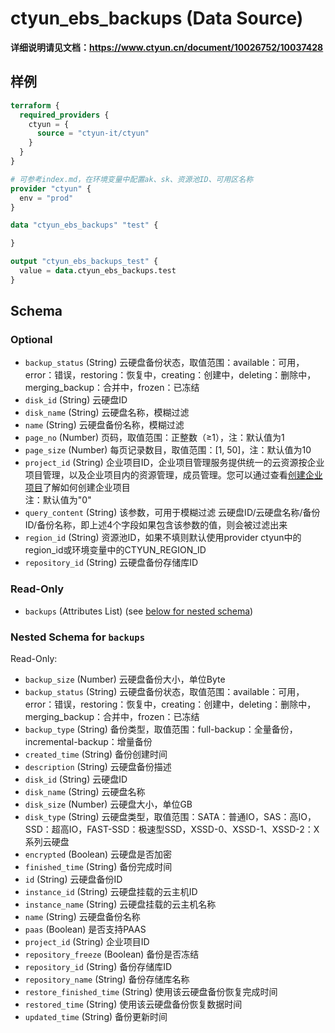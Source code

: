 # ctyun_ebs_backups (Data Source)
**详细说明请见文档：https://www.ctyun.cn/document/10026752/10037428**



## 样例

```terraform
terraform {
  required_providers {
    ctyun = {
      source = "ctyun-it/ctyun"
    }
  }
}

# 可参考index.md，在环境变量中配置ak、sk、资源池ID、可用区名称
provider "ctyun" {
  env = "prod"
}

data "ctyun_ebs_backups" "test" {

}

output "ctyun_ebs_backups_test" {
  value = data.ctyun_ebs_backups.test
}
```

<!-- schema generated by tfplugindocs -->
## Schema

### Optional

- `backup_status` (String) 云硬盘备份状态，取值范围：available：可用，error：错误，restoring：恢复中，creating：创建中，deleting：删除中，merging_backup：合并中，frozen：已冻结
- `disk_id` (String) 云硬盘ID
- `disk_name` (String) 云硬盘名称，模糊过滤
- `name` (String) 云硬盘备份名称，模糊过滤
- `page_no` (Number) 页码，取值范围：正整数（≥1），注：默认值为1
- `page_size` (Number) 每页记录数目，取值范围：[1, 50]，注：默认值为10
- `project_id` (String) 企业项目ID，企业项目管理服务提供统一的云资源按企业项目管理，以及企业项目内的资源管理，成员管理。您可以通过查看<a href="https://www.ctyun.cn/document/10026730/10238876">创建企业项目</a>了解如何创建企业项目<br />注：默认值为"0"
- `query_content` (String) 该参数，可用于模糊过滤 云硬盘ID/云硬盘名称/备份ID/备份名称，即上述4个字段如果包含该参数的值，则会被过滤出来
- `region_id` (String) 资源池ID，如果不填则默认使用provider ctyun中的region_id或环境变量中的CTYUN_REGION_ID
- `repository_id` (String) 云硬盘备份存储库ID

### Read-Only

- `backups` (Attributes List) (see [below for nested schema](#nestedatt--backups))

<a id="nestedatt--backups"></a>
### Nested Schema for `backups`

Read-Only:

- `backup_size` (Number) 云硬盘备份大小，单位Byte
- `backup_status` (String) 云硬盘备份状态，取值范围：available：可用，error：错误，restoring：恢复中，creating：创建中，deleting：删除中，merging_backup：合并中，frozen：已冻结
- `backup_type` (String) 备份类型，取值范围：full-backup：全量备份，incremental-backup：增量备份
- `created_time` (String) 备份创建时间
- `description` (String) 云硬盘备份描述
- `disk_id` (String) 云硬盘ID
- `disk_name` (String) 云硬盘名称
- `disk_size` (Number) 云硬盘大小，单位GB
- `disk_type` (String) 云硬盘类型，取值范围：SATA：普通IO，SAS：高IO，SSD：超高IO，FAST-SSD：极速型SSD，XSSD-0、XSSD-1、XSSD-2：X系列云硬盘
- `encrypted` (Boolean) 云硬盘是否加密
- `finished_time` (String) 备份完成时间
- `id` (String) 云硬盘备份ID
- `instance_id` (String) 云硬盘挂载的云主机ID
- `instance_name` (String) 云硬盘挂载的云主机名称
- `name` (String) 云硬盘备份名称
- `paas` (Boolean) 是否支持PAAS
- `project_id` (String) 企业项目ID
- `repository_freeze` (Boolean) 备份是否冻结
- `repository_id` (String) 备份存储库ID
- `repository_name` (String) 备份存储库名称
- `restore_finished_time` (String) 使用该云硬盘备份恢复完成时间
- `restored_time` (String) 使用该云硬盘备份恢复数据时间
- `updated_time` (String) 备份更新时间